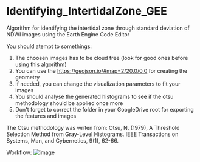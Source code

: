 # Identifying_IntertidalZone_GEE
Algorithm for identifying the intertidal zone through standard deviation of NDWI images using the Earth Engine Code Editor

You should atempt to somethings:

1) The choosen images has to be cloud free (look for good ones before using this algorithm)
2) You can use the https://geojson.io/#map=2/20.0/0.0 for creating the geometry
3) If needed, you can change the visualization parameters to fit your images
4) You should analyse the generated histograms to see if the otsu methodology should be applied once more
5) Don't forget to correct the folder in your GoogleDrive root for exporting the features and images

The Otsu methodology was writen from: Otsu, N. (1979), A Threshold Selection Method from Gray-Level Histograms. IEEE Transactions on Systems, Man, and Cybernetics, 9(1), 62-66.

Workflow:
![image](https://user-images.githubusercontent.com/112116647/188515591-b869bd14-d2b4-424d-a942-a785f328eb61.png)
